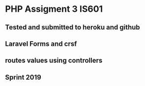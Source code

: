 # PHP Assigment 3 IS601

## Tested and submitted to heroku and github

## Laravel Forms and crsf
## routes values using controllers
## Sprint 2019
